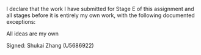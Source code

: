 I declare that the work I have submitted for Stage E of this assignment and all stages before it is entirely my own work, with the following documented exceptions:

All ideas are my own

Signed: Shukai Zhang (U5686922)